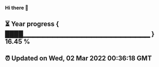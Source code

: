 ### Hi there 👋
⏳ Year progress { ████▁▁▁▁▁▁▁▁▁▁▁▁▁▁▁▁▁▁▁▁▁▁▁▁▁▁ } 16.45 %
---
⏰ Updated on Wed, 02 Mar 2022 00:36:18 GMT
---
